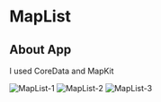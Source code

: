 # MapList

## About App

I used CoreData and MapKit

![MapList-1](https://github.com/frknkoc/MapList/assets/93766996/1206af46-47d6-49c1-97c7-64eb19799e60)
![MapList-2](https://github.com/frknkoc/MapList/assets/93766996/5b8a8bda-628e-4a00-8c45-2bec8501174c)
![MapList-3](https://github.com/frknkoc/MapList/assets/93766996/021c4f68-0dda-475c-a958-4a86fd6a28f4)
